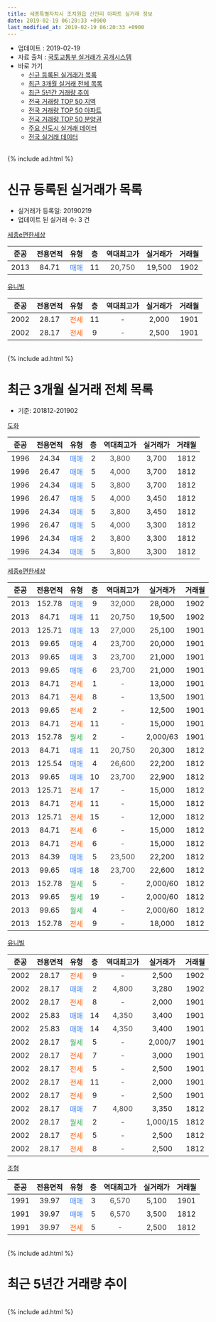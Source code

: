 ```yaml
---
title: 세종특별자치시 조치원읍 신안리 아파트 실거래 정보
date: 2019-02-19 06:20:33 +0900
last_modified_at: 2019-02-19 06:20:33 +0900
---
```


* 업데이트 : 2019-02-19
* 자료 출처 : [국토교통부 실거래가 공개시스템](http://rt.molit.go.kr)
* 바로 가기
    * [신규 등록된 실거래가 목록](#신규-등록된-실거래가-목록)
    * [최근 3개월 실거래 전체 목록](#최근-3개월-실거래-전체-목록)
    * [최근 5년간 거래량 추이](#최근-5년간-거래량-추이)
    * [전국 거래량 TOP 50 지역](https://ayogom.github.io/apt-trade-info/최근-3개월-전국에서-가장-거래가-많이-발생한-지역)
    * [전국 거래량 TOP 50 아파트](https://ayogom.github.io/apt-trade-info/최근-3개월-전국에서-가장-거래가-많이-발생한-아파트)
    * [전국 거래량 TOP 50 분양권](https://ayogom.github.io/apt-trade-info/최근-3개월-전국에서-가장-거래가-많이-발생한-분양권)
    * [주요 신도시 실거래 데이터](https://ayogom.github.io/apt-trade-info/주요-신도시)
    * [전국 실거래 데이터](https://ayogom.github.io/apt-trade-info/전국)
<br>
{% include ad.html %}
<br>

# 신규 등록된 실거래가 목록
* 실거래가 등록일: 20190219
* 업데이트 된 실거래 수: 3 건


[세종e편한세상](https://search.naver.com/search.naver?query=%EC%84%B8%EC%A2%85%ED%8A%B9%EB%B3%84%EC%9E%90%EC%B9%98%EC%8B%9C+%EC%A1%B0%EC%B9%98%EC%9B%90%EC%9D%8D+%EC%8B%A0%EC%95%88%EB%A6%AC+%EC%84%B8%EC%A2%85e%ED%8E%B8%ED%95%9C%EC%84%B8%EC%83%81)

|준공|전용면적|유형|층|역대최고가|실거래가|거래월|
|:---:|:---:|:---:|:---:|:---:|:---:|:---:|
|2013|84.71|<span style="color:#4285f3">매매</span>|11|<span style="color:#444444">20,750</span>|19,500|1902|

[유니빌](https://search.naver.com/search.naver?query=%EC%84%B8%EC%A2%85%ED%8A%B9%EB%B3%84%EC%9E%90%EC%B9%98%EC%8B%9C+%EC%A1%B0%EC%B9%98%EC%9B%90%EC%9D%8D+%EC%8B%A0%EC%95%88%EB%A6%AC+%EC%9C%A0%EB%8B%88%EB%B9%8C)

|준공|전용면적|유형|층|역대최고가|실거래가|거래월|
|:---:|:---:|:---:|:---:|:---:|:---:|:---:|
|2002|28.17|<span style="color:#ff5a00">전세</span>|11|<span style="color:#444444">-</span>|2,000|1901|
|2002|28.17|<span style="color:#ff5a00">전세</span>|9|<span style="color:#444444">-</span>|2,500|1901|


<br>
{% include ad.html %}
<br>

# 최근 3개월 실거래 전체 목록
* 기준: 201812-201902


[도화](https://search.naver.com/search.naver?query=%EC%84%B8%EC%A2%85%ED%8A%B9%EB%B3%84%EC%9E%90%EC%B9%98%EC%8B%9C+%EC%A1%B0%EC%B9%98%EC%9B%90%EC%9D%8D+%EC%8B%A0%EC%95%88%EB%A6%AC+%EB%8F%84%ED%99%94)

|준공|전용면적|유형|층|역대최고가|실거래가|거래월|
|:---:|:---:|:---:|:---:|:---:|:---:|:---:|
|1996|24.34|<span style="color:#4285f3">매매</span>|2|<span style="color:#444444">3,800</span>|3,700|1812|
|1996|26.47|<span style="color:#4285f3">매매</span>|5|<span style="color:#444444">4,000</span>|3,700|1812|
|1996|24.34|<span style="color:#4285f3">매매</span>|5|<span style="color:#444444">3,800</span>|3,700|1812|
|1996|26.47|<span style="color:#4285f3">매매</span>|5|<span style="color:#444444">4,000</span>|3,450|1812|
|1996|24.34|<span style="color:#4285f3">매매</span>|5|<span style="color:#444444">3,800</span>|3,450|1812|
|1996|26.47|<span style="color:#4285f3">매매</span>|5|<span style="color:#444444">4,000</span>|3,300|1812|
|1996|24.34|<span style="color:#4285f3">매매</span>|2|<span style="color:#444444">3,800</span>|3,300|1812|
|1996|24.34|<span style="color:#4285f3">매매</span>|5|<span style="color:#444444">3,800</span>|3,300|1812|

[세종e편한세상](https://search.naver.com/search.naver?query=%EC%84%B8%EC%A2%85%ED%8A%B9%EB%B3%84%EC%9E%90%EC%B9%98%EC%8B%9C+%EC%A1%B0%EC%B9%98%EC%9B%90%EC%9D%8D+%EC%8B%A0%EC%95%88%EB%A6%AC+%EC%84%B8%EC%A2%85e%ED%8E%B8%ED%95%9C%EC%84%B8%EC%83%81)

|준공|전용면적|유형|층|역대최고가|실거래가|거래월|
|:---:|:---:|:---:|:---:|:---:|:---:|:---:|
|2013|152.78|<span style="color:#4285f3">매매</span>|9|<span style="color:#444444">32,000</span>|28,000|1902|
|2013|84.71|<span style="color:#4285f3">매매</span>|11|<span style="color:#444444">20,750</span>|19,500|1902|
|2013|125.71|<span style="color:#4285f3">매매</span>|13|<span style="color:#444444">27,000</span>|25,100|1901|
|2013|99.65|<span style="color:#4285f3">매매</span>|4|<span style="color:#444444">23,700</span>|20,000|1901|
|2013|99.65|<span style="color:#4285f3">매매</span>|3|<span style="color:#444444">23,700</span>|21,000|1901|
|2013|99.65|<span style="color:#4285f3">매매</span>|6|<span style="color:#444444">23,700</span>|21,000|1901|
|2013|84.71|<span style="color:#ff5a00">전세</span>|1|<span style="color:#444444">-</span>|13,000|1901|
|2013|84.71|<span style="color:#ff5a00">전세</span>|8|<span style="color:#444444">-</span>|13,500|1901|
|2013|99.65|<span style="color:#ff5a00">전세</span>|2|<span style="color:#444444">-</span>|12,500|1901|
|2013|84.71|<span style="color:#ff5a00">전세</span>|11|<span style="color:#444444">-</span>|15,000|1901|
|2013|152.78|<span style="color:#34a853">월세</span>|2|<span style="color:#444444">-</span>|2,000/63|1901|
|2013|84.71|<span style="color:#4285f3">매매</span>|11|<span style="color:#444444">20,750</span>|20,300|1812|
|2013|125.54|<span style="color:#4285f3">매매</span>|4|<span style="color:#444444">26,600</span>|22,200|1812|
|2013|99.65|<span style="color:#4285f3">매매</span>|10|<span style="color:#444444">23,700</span>|22,900|1812|
|2013|125.71|<span style="color:#ff5a00">전세</span>|17|<span style="color:#444444">-</span>|15,000|1812|
|2013|84.71|<span style="color:#ff5a00">전세</span>|11|<span style="color:#444444">-</span>|15,000|1812|
|2013|125.71|<span style="color:#ff5a00">전세</span>|15|<span style="color:#444444">-</span>|12,000|1812|
|2013|84.71|<span style="color:#ff5a00">전세</span>|6|<span style="color:#444444">-</span>|15,000|1812|
|2013|84.71|<span style="color:#ff5a00">전세</span>|6|<span style="color:#444444">-</span>|15,000|1812|
|2013|84.39|<span style="color:#4285f3">매매</span>|5|<span style="color:#444444">23,500</span>|22,200|1812|
|2013|99.65|<span style="color:#4285f3">매매</span>|18|<span style="color:#444444">23,700</span>|22,600|1812|
|2013|152.78|<span style="color:#34a853">월세</span>|5|<span style="color:#444444">-</span>|2,000/60|1812|
|2013|99.65|<span style="color:#34a853">월세</span>|19|<span style="color:#444444">-</span>|2,000/60|1812|
|2013|99.65|<span style="color:#34a853">월세</span>|4|<span style="color:#444444">-</span>|2,000/60|1812|
|2013|152.78|<span style="color:#ff5a00">전세</span>|9|<span style="color:#444444">-</span>|18,000|1812|

[유니빌](https://search.naver.com/search.naver?query=%EC%84%B8%EC%A2%85%ED%8A%B9%EB%B3%84%EC%9E%90%EC%B9%98%EC%8B%9C+%EC%A1%B0%EC%B9%98%EC%9B%90%EC%9D%8D+%EC%8B%A0%EC%95%88%EB%A6%AC+%EC%9C%A0%EB%8B%88%EB%B9%8C)

|준공|전용면적|유형|층|역대최고가|실거래가|거래월|
|:---:|:---:|:---:|:---:|:---:|:---:|:---:|
|2002|28.17|<span style="color:#ff5a00">전세</span>|9|<span style="color:#444444">-</span>|2,500|1902|
|2002|28.17|<span style="color:#4285f3">매매</span>|2|<span style="color:#444444">4,800</span>|3,280|1902|
|2002|28.17|<span style="color:#ff5a00">전세</span>|8|<span style="color:#444444">-</span>|2,000|1901|
|2002|25.83|<span style="color:#4285f3">매매</span>|14|<span style="color:#444444">4,350</span>|3,400|1901|
|2002|25.83|<span style="color:#4285f3">매매</span>|14|<span style="color:#444444">4,350</span>|3,400|1901|
|2002|28.17|<span style="color:#34a853">월세</span>|5|<span style="color:#444444">-</span>|2,000/7|1901|
|2002|28.17|<span style="color:#ff5a00">전세</span>|7|<span style="color:#444444">-</span>|3,000|1901|
|2002|28.17|<span style="color:#ff5a00">전세</span>|5|<span style="color:#444444">-</span>|2,500|1901|
|2002|28.17|<span style="color:#ff5a00">전세</span>|11|<span style="color:#444444">-</span>|2,000|1901|
|2002|28.17|<span style="color:#ff5a00">전세</span>|9|<span style="color:#444444">-</span>|2,500|1901|
|2002|28.17|<span style="color:#4285f3">매매</span>|7|<span style="color:#444444">4,800</span>|3,350|1812|
|2002|28.17|<span style="color:#34a853">월세</span>|2|<span style="color:#444444">-</span>|1,000/15|1812|
|2002|28.17|<span style="color:#ff5a00">전세</span>|5|<span style="color:#444444">-</span>|2,500|1812|
|2002|28.17|<span style="color:#ff5a00">전세</span>|8|<span style="color:#444444">-</span>|2,500|1812|


<script async src="//pagead2.googlesyndication.com/pagead/js/adsbygoogle.js"></script>
<!-- 기본 -->
<ins class="adsbygoogle"
     style="display:block"
     data-ad-client="ca-pub-2446590836940007"
     data-ad-slot="1659523306"
     data-ad-format="auto"
     data-full-width-responsive="true"></ins>
<script>
(adsbygoogle = window.adsbygoogle || []).push({});
</script>


[조형](https://search.naver.com/search.naver?query=%EC%84%B8%EC%A2%85%ED%8A%B9%EB%B3%84%EC%9E%90%EC%B9%98%EC%8B%9C+%EC%A1%B0%EC%B9%98%EC%9B%90%EC%9D%8D+%EC%8B%A0%EC%95%88%EB%A6%AC+%EC%A1%B0%ED%98%95)

|준공|전용면적|유형|층|역대최고가|실거래가|거래월|
|:---:|:---:|:---:|:---:|:---:|:---:|:---:|
|1991|39.97|<span style="color:#4285f3">매매</span>|3|<span style="color:#444444">6,570</span>|5,100|1901|
|1991|39.97|<span style="color:#4285f3">매매</span>|5|<span style="color:#444444">6,570</span>|3,500|1812|
|1991|39.97|<span style="color:#ff5a00">전세</span>|5|<span style="color:#444444">-</span>|2,500|1812|


<br>
{% include ad.html %}
<br>

# 최근 5년간 거래량 추이


<div style="width:100%;">
    <canvas id="deal_progress" height="200"></canvas>
</div>

<script>
new Chart(document.getElementById("deal_progress"), {
    type: 'line',
    data: {
        labels: ['201402','201403','201404','201405','201406','201407','201408','201409','201410','201411','201412','201501','201502','201503','201504','201505','201506','201507','201508','201509','201510','201511','201512','201601','201602','201603','201604','201605','201606','201607','201608','201609','201610','201611','201612','201701','201702','201703','201704','201705','201706','201707','201708','201709','201710','201711','201712','201801','201802','201803','201804','201805','201806','201807','201808','201809','201810','201811','201812','201901','201902'],
        datasets: [{
            label: '매매',
            pointRadius: 1,
            data: [12, 10, 8, 2, 7, 6, 5, 4, 7, 3, 7, 7, 13, 10, 11, 23, 6, 14, 17, 10, 20, 11, 12, 9, 8, 12, 17, 14, 21, 11, 25, 18, 20, 12, 12, 13, 18, 24, 13, 11, 22, 15, 16, 11, 11, 9, 7, 21, 12, 23, 4, 11, 14, 7, 8, 10, 4, 12, 15, 7, 3],
            borderColor: "rgba(255, 201, 14, 1)",
            backgroundColor: "rgba(255, 201, 14, 0.5)",
            fill: false,
            lineTension: 0
        },{
            label: '전월세',
            pointRadius: 1,
            data: [20, 12, 7, 10, 6, 6, 6, 9, 10, 14, 16, 31, 19, 33, 15, 19, 17, 15, 13, 9, 12, 12, 13, 16, 11, 6, 9, 10, 13, 9, 9, 4, 8, 13, 17, 17, 16, 17, 14, 13, 8, 9, 6, 11, 15, 8, 12, 12, 8, 18, 5, 9, 9, 4, 6, 3, 7, 9, 13, 11, 1],
            borderColor: "rgba(0, 141, 185, 1)",
            backgroundColor: "rgba(0, 141, 185, 0.5)",
            fill: false,
            lineTension: 0
        }
        ]
    },
    options: {
        responsive: true,
        title: {
            display: false
        },
        tooltips: {
            mode: 'index',
            intersect: false
        },
        hover: {
            mode: 'nearest',
            intersect: true
        },
        scales: {
            xAxes: [{
                display: true,
                scaleLabel: {
                    display: true,
                    labelString: '년/월'
                }
            }],
            yAxes: [{
                display: true,
                ticks: {
                    suggestedMin: 0,
                },
                scaleLabel: {
                    display: true,
                    labelString: '실거래 수'
                }
            }]
        }
    }
});

</script>


<br>
{% include ad.html %}
<br>

